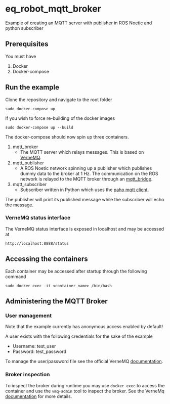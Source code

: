 # eq_robot_mqtt_broker
Example of creating an MQTT server with publisher in ROS Noetic and python subscriber

## Prerequisites
You must have 
1. Docker
1. Docker-compose

## Run the example
Clone the repository and navigate to the root folder
```shell
sudo docker-compose up
```
   
If you wish to force re-building of the docker images
```shell
sudo docker-compose up --build
```
The docker-compose should now spin up three containers.
1. mqtt_broker
    - The MQTT server which relays messages. This is based on [VerneMQ](https://github.com/vernemq/vernemq).
1. mqtt_publisher
    - A ROS Noetic network spinning up a publisher which publishes dummy data to the broker at 1 Hz. The communication 
    on the ROS network is relayed to the MQTT broker through an [mqtt_bridge](https://github.com/groove-x/mqtt_bridge).
1. mqtt_subscriber
    - Subscriber written in Python which uses the [paho mqtt client](https://github.com/eclipse/paho.mqtt.python).
    
The publisher will print its published message while the subscriber will echo the message. 

### VerneMQ status interface
The VerneMQ status interface is exposed in localhost and may be accessed at 
```shell
http://localhost:8888/status
```

## Accessing the containers
Each container may be accessed after startup through the following command
```shell
sudo docker exec -it <container_name> /bin/bash
```

## Administering the MQTT Broker
### User management
Note that the example currently has anonymous access enabled by default!

A user exists with the following credentials for the sake of the example
- Username: test_user
- Password: test_password

To manage the user/password file see the official VerneMQ [documentation](https://docs.vernemq.com/configuration/file-auth).

### Broker inspection
To inspect the broker during runtime you may use `docker exec` to access the container and use the `vmq-admin` tool to
inspect the broker. See the VerneMq [documentation](https://docs.vernemq.com/administration/introduction) for more details.